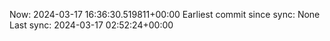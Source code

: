 Now: 2024-03-17 16:36:30.519811+00:00 Earliest commit since sync: None Last sync: 2024-03-17 02:52:24+00:00

